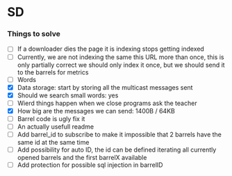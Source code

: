 # SD

### Things to solve
 - [ ] If a downloader dies the page it is indexing stops getting indexed
 - [ ] Currently, we are not indexing the same this URL more than once, this is only partially correct we should only index it once,
 but we should send it to the barrels for metrics
 - [ ] Words
 - [x] Data storage: start by storing all the multicast messages sent
 - [x] Should we search small words: yes
 - [ ] Wierd things happen when we close programs ask the teacher
 - [x] How big are the messages we can send: 1400B / 64KB
 - [ ] Barrel code is ugly fix it
 - [ ] An actually usefull readme
 - [ ] Add barrel_id to subscribe to make it impossible that 2 barrels have the same id at the same time
 - [ ] Add possibility for auto ID, the id can be defined iterating all currently opened barrels and the first barrelX available
 - [ ] Add protection for possible sql injection in barrelID